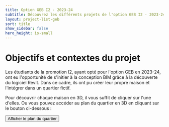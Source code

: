 ```yaml
---
title: Option GEB I2 - 2023-24
subtitle: Découvrez les différents projets de l'option GEB I2 - 2023-24
layout: project-list-geb
sort: title
show_sidebar: false
hero_height: is-small
---
```


# Objectifs et contextes du projet

Les étudiants de la promotion I2, ayant opté pour l'option GEB en 2023-24, ont eu l'opportunité de s'initier à la conception BIM grâce à la découverte du logiciel Revit. Dans ce cadre, ils ont pu créer leur propre maison et l'intégrer dans un quartier fictif.

Pour découvrir chaque maison en 3D, il vous suffit de cliquer sur l'une d'elles. Ou vous pouvez accéder au plan du quartier en 3D en cliquant sur le bouton ci-dessous :

<button id="toggleProjects" class="button is-info" onclick="location.href='../projets-geb-2024-quartier'">Afficher le plan du quartier</button>
